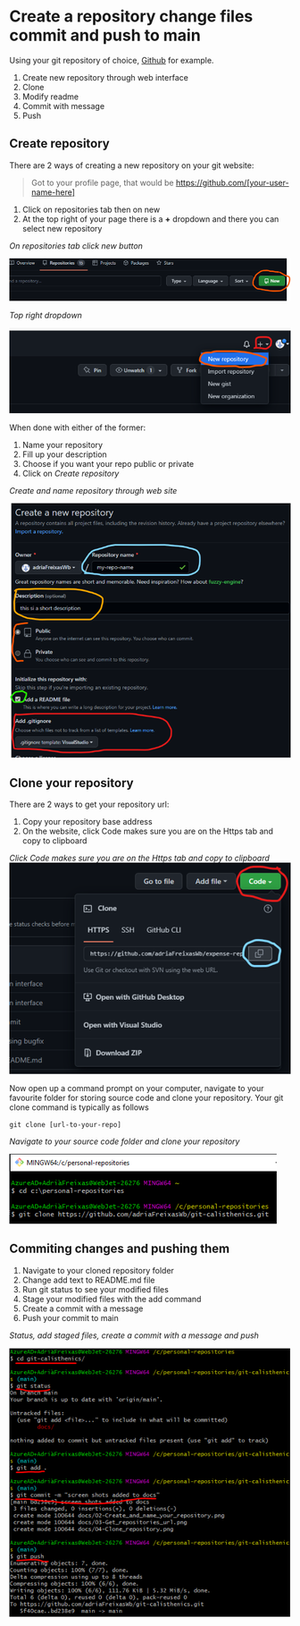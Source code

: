 # Create a repository change files commit and push to main

Using your git repository of choice, [Github](https://github.com/) for example.
1. Create new repository through web interface
2. Clone
3. Modify readme 
4. Commit with message
5. Push

## Create repository

There are 2 ways of creating a new repository on your git website:
> Got to your profile page, that would be https://github.com/[your-user-name-here]

1. Click on repositories tab then on new
2. At the top right of your page there is a **+** dropdown and there you can select new repository

*On repositories tab click new button*

![alt text](./docs/imgs/00-Create_from_repositories_tab.PNG "Create from repository's tab")


*Top right dropdown*

![alt text](./docs/imgs/01-Create_repo_from_profile_dropdown.png "Create from add drop down beside profile")

When done with either of the former:

1. Name your repository
2. Fill up your description
3. Choose if you want your repo public or private
4. Click on *Create repository*


*Create and name repository through web site*


![alt text](./docs/imgs/02-Create_and_name_your_repository.png "Create and name repository")

## Clone your repository

There are 2 ways to get your repository url:
1. Copy your repository base address
2. On the website, click Code makes sure you are on the Https tab and copy to clipboard

*Click Code makes sure you are on the Https tab and copy to clipboard*
![alt text](./docs/imgs/03-Get_repositories_url.png "Get repository url")

Now open up a command prompt on your computer, navigate to your favourite folder for storing source code and clone your repository. Your git clone command is typically
as follows

```
git clone [url-to-your-repo]
```

*Navigate to your source code folder and clone your repository*

![alt text](./docs/imgs/04-Clone_repository.png "Clone your repository")

## Commiting changes and pushing them

1. Navigate to your cloned repository folder
2. Change add text to README.md file
3. Run git status to see your modified files
4. Stage your modified files with the add command
5. Create a commit with a message
6. Push your commit to main

*Status, add staged files, create a commit with a message and push*

![alt text](./docs/imgs/05-git_staus_commit_push.PNG "Status, stage, commit with message and push")